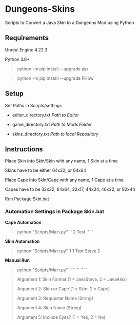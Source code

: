 # Dungeons-Skins
Scripts to Convert a Java Skin to a Dungeons Mod using Python

## Requirements

Unreal Engine 4.22.3

Python 3.8+

> python -m pip install --upgrade pip

> python -m pip install --upgrade Pillow

## Setup

Set Paths in Scripts/settings

* editor_directory.txt *Path to Editor*

* game_directory.txt *Path to Mods Folder*

* skins_directory.txt *Path to local Repository*

## Instructions

Place Skin into Skin/Skin with any name, 1 Skin at a time

Skins have to be either 64x32, or 64x64

Place Cape into Skin/Cape with any name, 1 Cape at a time

Capes have to be 32x32, 64x64, 22x17, 44x34, 46x22, or 92x44

Run Package Skin.bat

### Automation Settings in Package Skin.bat

**Cape Automation**

> python "Scripts/Main.py" '' 2 Test '' ''

**Skin Automation**

> python "Scripts/Main.py" 1 1 Test Steve 2

**Manual Run**

> python "Scripts/Main.py" '' '' '' '' ''

> Argument 1: Skin Format (1 = JavaSteve, 2 = JavaAlex)
> 
> Argument 2: Skin or Cape (1 = Skin, 2 = Cape)
> 
> Argument 3: Requester Name (String)
> 
> Argument 4: Skin Name (String)
> 
> Argument 5: Include Eyes? (1 = Yes, 2 = No)
